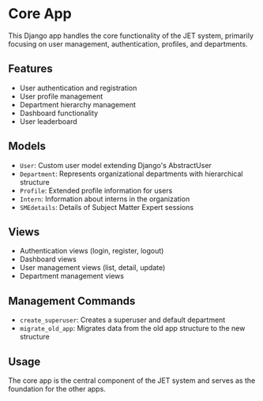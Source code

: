 # Core App

This Django app handles the core functionality of the JET system, primarily focusing on user management, authentication, profiles, and departments.

## Features

- User authentication and registration
- User profile management
- Department hierarchy management
- Dashboard functionality
- User leaderboard

## Models

- `User`: Custom user model extending Django's AbstractUser
- `Department`: Represents organizational departments with hierarchical structure
- `Profile`: Extended profile information for users
- `Intern`: Information about interns in the organization
- `SMEdetails`: Details of Subject Matter Expert sessions

## Views

- Authentication views (login, register, logout)
- Dashboard views
- User management views (list, detail, update)
- Department management views

## Management Commands

- `create_superuser`: Creates a superuser and default department
- `migrate_old_app`: Migrates data from the old app structure to the new structure

## Usage

The core app is the central component of the JET system and serves as the foundation for the other apps.
